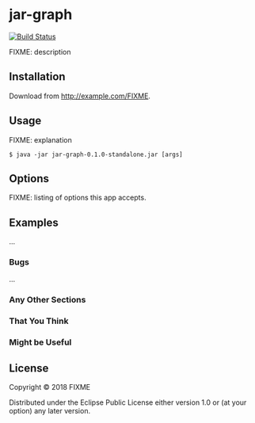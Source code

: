 # jar-graph

[![Build Status](https://travis-ci.org/krlvi/jar-graph.svg?branch=master)](https://travis-ci.org/krlvi/jar-graph)

FIXME: description

## Installation

Download from http://example.com/FIXME.

## Usage

FIXME: explanation

    $ java -jar jar-graph-0.1.0-standalone.jar [args]

## Options

FIXME: listing of options this app accepts.

## Examples

...

### Bugs

...

### Any Other Sections
### That You Think
### Might be Useful

## License

Copyright © 2018 FIXME

Distributed under the Eclipse Public License either version 1.0 or (at
your option) any later version.
